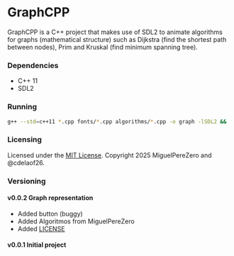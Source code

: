 # GraphCPP

GraphCPP is a C++ project that makes use of SDL2 
to animate algorithms for graphs (mathematical structure) such 
as Dijkstra (find the shortest path between nodes), 
Prim and Kruskal (find minimum spanning tree). 

### Dependencies
- C++ 11
- SDL2

### Running
```bash
g++ --std=c++11 *.cpp fonts/*.cpp algorithms/*.cpp -o graph -lSDL2 && ./graph
```

### Licensing
Licensed under the [MIT License](LICENSE). Copyright 2025 MiguelPereZero and @cdelaof26.

### Versioning

#### v0.0.2 Graph representation
- Added button (buggy)
- Added Algoritmos from MiguelPereZero
- Added [LICENSE](LICENSE)

#### v0.0.1 Initial project

